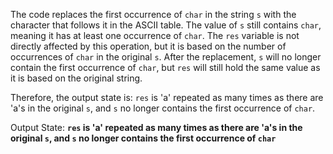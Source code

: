 The code replaces the first occurrence of `char` in the string `s` with the character that follows it in the ASCII table. The value of `s` still contains `char`, meaning it has at least one occurrence of `char`. The `res` variable is not directly affected by this operation, but it is based on the number of occurrences of `char` in the original `s`. After the replacement, `s` will no longer contain the first occurrence of `char`, but `res` will still hold the same value as it is based on the original string.

Therefore, the output state is: `res` is 'a' repeated as many times as there are 'a's in the original `s`, and `s` no longer contains the first occurrence of `char`.

Output State: **`res` is 'a' repeated as many times as there are 'a's in the original `s`, and `s` no longer contains the first occurrence of `char`**